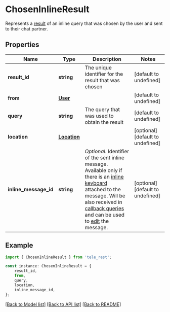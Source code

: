 # ChosenInlineResult

Represents a [result](https://core.telegram.org/bots/api/#inlinequeryresult) of an inline query that was chosen by the user and sent to their chat partner.

## Properties

Name | Type | Description | Notes
------------ | ------------- | ------------- | -------------
**result_id** | **string** | The unique identifier for the result that was chosen | [default to undefined]
**from** | [**User**](User.md) |  | [default to undefined]
**query** | **string** | The query that was used to obtain the result | [default to undefined]
**location** | [**Location**](Location.md) |  | [optional] [default to undefined]
**inline_message_id** | **string** | *Optional*. Identifier of the sent inline message. Available only if there is an [inline keyboard](https://core.telegram.org/bots/api/#inlinekeyboardmarkup) attached to the message. Will be also received in [callback queries](https://core.telegram.org/bots/api/#callbackquery) and can be used to [edit](https://core.telegram.org/bots/api/#updating-messages) the message. | [optional] [default to undefined]

## Example

```typescript
import { ChosenInlineResult } from 'tele_rest';

const instance: ChosenInlineResult = {
    result_id,
    from,
    query,
    location,
    inline_message_id,
};
```

[[Back to Model list]](../README.md#documentation-for-models) [[Back to API list]](../README.md#documentation-for-api-endpoints) [[Back to README]](../README.md)
